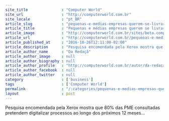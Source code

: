 ```yaml
---
site_title               : "Computer World"
site_url                 : "http://computerworld.com.br"
site_locale              : "pt_BR"
article_slug             : "pequenas-e-medias-empresas-querem-se-livrar-do-uso-de-papel-em-rotinas-internas"
article_title            : "Pequenas e médias empresas querem se livrar do uso de papel em rotinas internas"
article_image            : "http://computerworld.com.br/sites/beta.computerworld.com.br/files/news_articles/pilha_de_papel_0.jpg"
article_url              : "http://computerworld.com.br/pequenas-e-medias-empresas-querem-se-livrar-do-uso-de-papel-em-rotinas-internas"
article_published_at     : "2016-10-26T12:11:00-02:00"
article_description      : "Pesquisa encomendada pela Xerox mostra que 80% das PME consultadas pretendem digitalizar processos ao longo dos próximos 12 meses..."
article_author_name      : "Da Redaçã"
article_author_image     : null
article_author_biography : null
article_author_profile   : "http://computerworld.com.br/autor/da-redacao"
article_author_facebook  : null
article_author_twitter   : null
category                 : ['business']
tags                     : ['Computer World']
permalink                : "/:categories/pequenas-e-medias-empresas-querem-se-livrar-do-uso-de-papel-em-rotinas-internas/"
layout                   : post
---
```


Pesquisa encomendada pela Xerox mostra que 80% das PME consultadas pretendem digitalizar processos ao longo dos próximos 12 meses...
